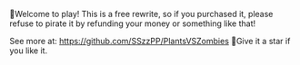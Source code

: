 👏Welcome to play!
This is a free rewrite, so if you purchased it, please refuse to pirate it by refunding your money or something like that!

See more at: https://github.com/SSzzPP/PlantsVSZombies
🌟Give it a star if you like it.